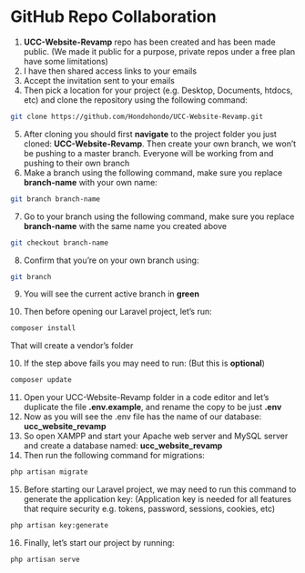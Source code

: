 # GitHub Repo Collaboration

1. **UCC-Website-Revamp** repo has been created and has been made public. (We made it public for a purpose, private repos under a free plan have some limitations)
2. I have then shared access links to your emails
3. Accept the invitation sent to your emails
4. Then pick a location for your project (e.g. Desktop, Documents, htdocs, etc) and clone the repository using the following command:

```bash
git clone https://github.com/Hondohondo/UCC-Website-Revamp.git
```

5. After cloning you should first **navigate** to the project folder you just cloned: **UCC-Website-Revamp**. Then create your own branch, we won’t be pushing to a master branch. Everyone will be working from and pushing to their own branch
6. Make a branch using the following command, make sure you replace **branch-name** with your own name:

```bash
git branch branch-name
```

7. Go to your branch using the following command, make sure you replace **branch-name** with the same name you created above

```bash
git checkout branch-name
```

8. Confirm that you’re on your own branch using:

```bash
git branch
```

9. You will see the current active branch in **green**

1. Then before opening our Laravel project, let’s run:

```bash
composer install
```

That will create a vendor’s folder

10. If the step above fails you may need to run: (But this is **optional**)

```bash
composer update
```

11. Open your UCC-Website-Revamp folder in a code editor and let’s duplicate the file **.env.example**, and rename the copy to be just **.env**
12. Now as you will see the .env file has the name of our database: **ucc_website_revamp**
13. So open XAMPP and start your Apache web server and MySQL server and create a database named: **ucc_website_revamp**
14. Then run the following command for migrations:

```bash
php artisan migrate
```

15. Before starting our Laravel project, we may need to run this command to generate the application key: (Application key is needed for all features that require security e.g. tokens, password, sessions, cookies, etc)

```bash
php artisan key:generate
```

16. Finally, let’s start our project by running:

```bash
php artisan serve
```
